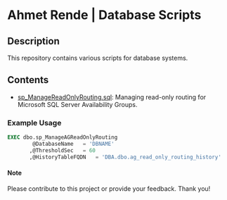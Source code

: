 # Ahmet Rende | Database Scripts

## Description
This repository contains various scripts for database systems.

## Contents
- [sp_ManageReadOnlyRouting.sql](./sp_ManageAGReadOnlyRouting): Managing read-only routing for Microsoft SQL Server Availability Groups.

### Example Usage

```sql
EXEC dbo.sp_ManageAGReadOnlyRouting 
	    @DatabaseName	= 'DBNAME'
	   ,@ThresholdSec	= 60
	   ,@HistoryTableFQDN	= 'DBA.dbo.ag_read_only_routing_history'
```

#### Note
Please contribute to this project or provide your feedback. Thank you!
